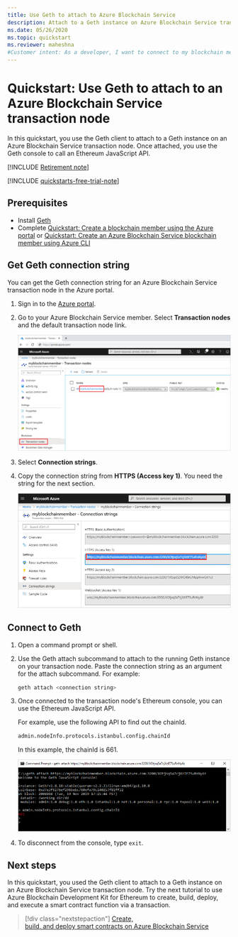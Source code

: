 ```yaml
---
title: Use Geth to attach to Azure Blockchain Service
description: Attach to a Geth instance on Azure Blockchain Service transaction node
ms.date: 05/26/2020
ms.topic: quickstart
ms.reviewer: maheshna
#Customer intent: As a developer, I want to connect to my blockchain member transaction node so that I can perform actions on a blockchain.
---
```


# Quickstart: Use Geth to attach to an Azure Blockchain Service transaction node

In this quickstart, you use the Geth client to attach to a Geth instance on an Azure Blockchain Service transaction node. Once attached, you use the Geth console to call an Ethereum JavaScript API.

[!INCLUDE [Retirement note](./includes/retirement.md)]

[!INCLUDE [quickstarts-free-trial-note](../../../includes/quickstarts-free-trial-note.md)]

## Prerequisites

* Install [Geth](https://github.com/ethereum/go-ethereum/wiki/geth)
* Complete [Quickstart: Create a blockchain member using the Azure portal](create-member.md) or [Quickstart: Create an Azure Blockchain Service blockchain member using Azure CLI](create-member-cli.md)

## Get Geth connection string

You can get the Geth connection string for an Azure Blockchain Service transaction node in the Azure portal.

1. Sign in to the [Azure portal](https://portal.azure.com).
1. Go to your Azure Blockchain Service member. Select **Transaction nodes** and the default transaction node link.

    ![Select default transaction node](./media/connect-geth/transaction-nodes.png)

1. Select **Connection strings**.
1. Copy the connection string from **HTTPS (Access key 1)**. You need the string for the next section.

    ![Connection string](./media/connect-geth/connection-string.png)

## Connect to Geth

1. Open a command prompt or shell.
1. Use the Geth attach subcommand to attach to the running Geth instance on your transaction node. Paste the connection string as an argument for the attach subcommand. For example:

    ``` bash
    geth attach <connection string>
    ```

1. Once connected to the transaction node's Ethereum console, you can use the Ethereum JavaScript API.

    For example, use the following API to find out the chainId.

    ``` bash
    admin.nodeInfo.protocols.istanbul.config.chainId
    ```

    In this example, the chainId is 661.

    ![Azure Blockchain Service option](./media/connect-geth/geth-attach.png)

1. To disconnect from the console, type `exit`.

## Next steps

In this quickstart, you used the Geth client to attach to a Geth instance on an Azure Blockchain Service transaction node. Try the next tutorial to use Azure Blockchain Development Kit for Ethereum to create, build, deploy, and execute a smart contract function via a transaction.

> [!div class="nextstepaction"]
> [Create, build, and deploy smart contracts on Azure Blockchain Service](send-transaction.md)
